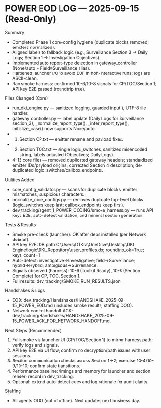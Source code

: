 ﻿# POWER EOD LOG — 2025-09-15 (Read-Only)

Summary
- Completed Phase 1 core-config hygiene (duplicate blocks removed; emitters normalized).
- Aligned labels to fallback logic (e.g., Surveillance Section 3 → Daily Logs; Section 1 → Investigation Objectives).
- Implemented auto report-type detection in gateway_controller (None/auto + Field≡Surveillance alias).
- Hardened launcher I/O to avoid EOF in non-interactive runs; logs are ASCII-clean.
- Ran smoke harness: confirmed 10-6/10-8 signals for CP/TOC/Section 1; API key E2E passed (roundtrip true).

Files Changed (Core)
- run_dki_engine.py — sanitized logging, guarded input(), UTF-8 file handler.
- gateway_controller.py — label update (Daily Logs for Surveillance section_3), _normalize_report_type(), _infer_report_type(), initialize_case() now supports None/auto.
- 1. Section CP.txt — emitter rename and payload fixes.
- 2. Section TOC.txt — single logic_switches, sanitized misencoded string, labels adjusted (Objectives; Daily Logs).
- 4–12 core files — removed duplicated gateway headers; standardized emitter IDs/payload origins; corrected Section 4 description; de-duplicated logic_switches/callbox_endpoints.

Utilities Added
- core_config_validator.py — scans for duplicate blocks, emitter mismatches, suspicious characters.
- normalize_core_configs.py — removes duplicate top-level blocks (logic_switches keep last; callbox_endpoints keep first).
- dev_tracking/agent_1_POWER_CODING/smoke_harness.py — runs API keys E2E, auto-detect validation, and minimal section generation.

Tests & Results
- Smoke pre-check (launcher): OK after deps installed (per Network debrief).
- API key E2E: DB path C:\\Users\\DTKra\\OneDrive\\Desktop\\DKI Engine\\logic\\DKI_Repository\\user_profiles.db; roundtrip_ok=True; keys_count=1.
- Auto-detect: investigative→Investigative; field→Surveillance; hybrid→Hybrid; ambiguous→Surveillance.
- Signals observed (harness): 10-6 (Toolkit Ready), 10-8 (Section Complete) for CP, TOC, Section 1.
- Full results: dev_tracking/SMOKE_RUN_RESULTS.json.

Handshakes & Logs
- EOD: dev_tracking/Handshakes/HANDSHAKE_2025-09-15_POWER_EOD.md (includes smoke results; staffing OOO).
- Network control handoff ACK: dev_tracking/Handshakes/HANDSHAKE_2025-09-15_POWER_ACK_FOR_NETWORK_HANDOFF.md.

Next Steps (Recommended)
1) Full smoke via launcher UI (CP/TOC/Section 1) to mirror harness path; verify logs and signals.
2) API key E2E via UI flow; confirm no decryption/path issues with user sessions.
3) Section communication checks across Section 1→2; exercise 10-4/10-9/10-10; confirm state transitions.
4) Performance baseline: timings and memory for launcher and section render; record in dev_tracking.
5) Optional: extend auto-detect cues and log rationale for audit clarity.

Staffing
- All agents OOO (out of office). Next updates next business day.
